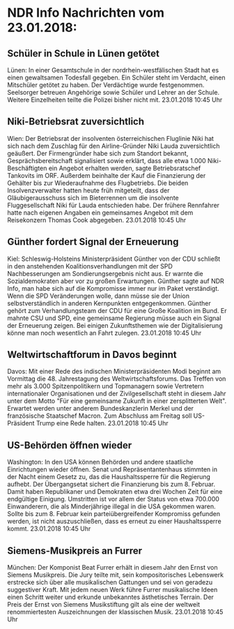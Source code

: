 # NDR Info Nachrichten vom 23.01.2018:


## Schüler in Schule in Lünen getötet
Lünen: In einer Gesamtschule in der nordrhein-westfälischen Stadt hat es einen gewaltsamen Todesfall gegeben. Ein Schüler steht im Verdacht, einen Mitschüler getötet zu haben. Der Verdächtige wurde festgenommen. Seelsorger betreuen Angehörige sowie Schüler und Lehrer an der Schule. Weitere Einzelheiten teilte die Polizei bisher nicht mit. 23.01.2018 10:45 Uhr 

## Niki-Betriebsrat zuversichtlich
Wien: Der Betriebsrat der insolventen österreichischen Fluglinie Niki hat sich nach dem Zuschlag für den Airline-Gründer Niki Lauda zuversichtlich geäußert. Der Firmengründer habe sich zum Standort bekannt, Gesprächsbereitschaft signalisiert sowie erklärt, dass alle etwa 1.000 Niki-Beschäftigten ein Angebot erhalten werden, sagte Betriebsratschef Tankovits im ORF. Außerdem beinhalte der Kauf die Finanzierung der Gehälter bis zur Wiederaufnahme des Flugbetriebs. Die beiden Insolvenzverwalter hatten heute früh mitgeteilt, dass der Gläubigerausschuss sich im Bieterrennen um die insolvente Fluggesellschaft Niki für Lauda entschieden habe. Der frühere Rennfahrer hatte nach eigenen Angaben ein gemeinsames Angebot mit dem Reisekonzern Thomas Cook abgegeben. 23.01.2018 10:45 Uhr 

## Günther fordert Signal der Erneuerung
Kiel:		Schleswig-Holsteins Ministerpräsident Günther von der CDU schließt in den anstehenden Koalitionsverhandlungen mit der SPD Nachbesserungen am Sondierungsergebnis nicht aus. Er warnte die Sozialdemokraten aber vor zu großen Erwartungen. Günther sagte auf NDR Info, man habe sich auf die Kompromisse immer nur im Paket verständigt. Wenn die SPD Veränderungen wolle, dann müsse sie der Union selbstverständlich in anderen Kernpunkten entgegenkommen. Günther gehört zum Verhandlungsteam der CDU für eine Große Koalition im Bund. Er mahnte CSU und SPD, eine gemeinsame Regierung müsse auch ein Signal der Erneuerung zeigen. Bei einigen Zukunftsthemen wie der Digitalisierung könne man noch wesentlich an Fahrt zulegen. 23.01.2018 10:45 Uhr 

## Weltwirtschaftforum in Davos beginnt
Davos: Mit einer Rede des indischen Ministerpräsidenten Modi beginnt am Vormittag die 48. Jahrestagung des Weltwirtschaftsforums. Das Treffen von mehr als 3.000 Spitzenpolitikern und Topmanagern sowie Vertretern internationaler Organisationen und der Zivilgesellschaft steht in diesem Jahr unter dem Motto "Für eine gemeinsame Zukunft in einer zersplitterten Welt". Erwartet werden unter anderem Bundeskanzlerin Merkel und der französische Staatschef Macron. Zum Abschluss am Freitag soll US-Präsident Trump eine Rede halten. 23.01.2018 10:45 Uhr 

## US-Behörden öffnen wieder
Washington: In den USA können Behörden und andere staatliche Einrichtungen wieder öffnen. Senat und Repräsentantenhaus stimmten in der Nacht einem Gesetz zu, das die Haushaltssperre für die Regierung aufhebt. Der Übergangsetat sichert die Finanzierung bis zum 8. Februar. Damit haben Republikaner und Demokraten etwa drei Wochen Zeit für eine endgültige Einigung. Umstritten ist vor allem der Status von etwa 700.000 Einwanderern, die als Minderjährige illegal in die USA gekommen waren. Sollte bis zum 8. Februar kein parteiübergreifender Kompromiss gefunden werden, ist nicht auszuschließen, dass es erneut zu einer Haushaltssperre kommt. 23.01.2018 10:45 Uhr 

## Siemens-Musikpreis an Furrer
München: Der Komponist Beat Furrer erhält in diesem Jahr den Ernst von Siemens Musikpreis. Die Jury teilte mit, sein kompositorisches Lebenswerk erstrecke sich über alle musikalischen Gattungen und sei von geradezu suggestiver Kraft. Mit jedem neuen Werk führe Furrer musikalische Ideen einen Schritt weiter und erkunde unbekanntes ästhetisches Terrain. Der Preis der Ernst von Siemens Musikstiftung gilt als eine der weltweit renommiertesten Auszeichnungen der klassischen Musik. 23.01.2018 10:45 Uhr 

